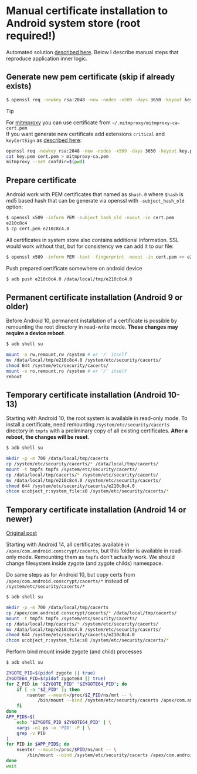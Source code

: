 # Manual certificate installation to Android system store (**root required!**)

Automated solution [described here](https://github.com/sysraccoon/adb-install-cert).
Below I describe manual steps that reproduce application inner logic.

## Generate new pem certificate (skip if already exists)

```sh
$ openssl req -newkey rsa:2048 -new -nodes -x509 -days 3650 -keyout key.pem -out cert.pem
```

> [!TIP]
> For [mitmproxy](https://github.com/mitmproxy/mitmproxy) you can use certificate from `~/.mitmproxy/mitmproxy-ca-cert.pem`\
> If you want generate new certificate add extensions `critical` and `keyCertSign` as [described here](https://docs.mitmproxy.org/stable/concepts-certificates/#using-a-custom-certificate-authority):
> ```sh
> openssl req -newkey rsa:2048 -new -nodes -x509 -days 3650 -keyout key.pem -out cert.pem -addext keyUsage=critical,keyCertSign
> cat key.pem cert.pem > mitmproxy-ca.pem
> mitmproxy --set confdir=$(pwd)
> ```

## Prepare certificate

Android work with PEM certificates that named as `$hash.0` where `$hash` is md5 based hash that can be generate via openssl with `-subject_hash_old` option:

```sh
$ openssl x509 -inform PEM -subject_hash_old -noout -in cert.pem
e210c8c4
$ cp cert.pem e210c8c4.0
```

All certificates in system store also contains additional information. SSL would work without that, but for consistency we can add it to our file:

```sh
$ openssl x509 -inform PEM -text -fingerprint -noout -in cert.pem >> e210c8c4.0
```

Push prepared certificate somewhere on android device

```sh
$ adb push e210c8c4.0 /data/local/tmp/e210c8c4.0
```

## Permanent certificate installation (Android 9 or older)

Before Android 10, permanent installation of a certificate is possible by remounting the root directory in read-write mode. **These changes may require a device reboot**.

```sh
$ adb shell su

mount -o rw,remount,rw /system # or '/' itself
mv /data/local/tmp/e210c8c4.0 /system/etc/security/cacerts/
chmod 644 /system/etc/security/cacerts/
mount -o ro,remount,ro /system # or '/' itself
reboot
```

## Temporary certificate installation (Android 10-13)

Starting with Android 10, the root system is available in read-only mode. To install a certificate, need remounting `/system/etc/security/cacerts` directory in `tmpfs` with a preliminary copy of all existing certificates. **After a reboot, the changes will be reset**.

```sh
$ adb shell su

mkdir -p -m 700 /data/local/tmp/cacerts
cp /system/etc/security/cacerts/* /data/local/tmp/cacerts/
mount -t tmpfs tmpfs /system/etc/security/cacerts/
cp /data/local/tmp/cacerts/* /system/etc/security/cacerts/
mv /data/local/tmp/e210c8c4.0 /system/etc/security/cacerts/
chmod 644 /system/etc/security/cacerts/e210c8c4.0
chcon u:object_r:system_file:s0 /system/etc/security/cacerts/*
```

## Temporary certificate installation (Android 14 or newer)

[Original post](https://httptoolkit.com/blog/android-14-install-system-ca-certificate/)

Starting with Android 14, all certificates available in `/apex/com.android.conscrypt/cacerts`, but this folder is available in read-only mode. Remounting them as `tmpfs` don't actually work. We should change filesystem inside zygote (and zygote childs) namespace.

Do same steps as for Android 10, but copy certs from `/apex/com.android.conscrypt/cacerts/*` instead of `/system/etc/security/cacerts/*`

```sh
$ adb shell su

mkdir -p -m 700 /data/local/tmp/cacerts
cp /apex/com.android.conscrypt/cacerts/* /data/local/tmp/cacerts/
mount -t tmpfs tmpfs /system/etc/security/cacerts/
cp /data/local/tmp/cacerts/* /system/etc/security/cacerts/
mv /data/local/tmp/e210c8c4.0 /system/etc/security/cacerts/
chmod 644 /system/etc/security/cacerts/e210c8c4.0
chcon u:object_r:system_file:s0 /system/etc/security/cacerts/*
```

Perform bind mount inside zygote (and child) processes

```sh
$ adb shell su

ZYGOTE_PID=$(pidof zygote || true)
ZYGOTE64_PID=$(pidof zygote64 || true)
for Z_PID in "$ZYGOTE_PID" "$ZYGOTE64_PID"; do
    if [ -n "$Z_PID" ]; then
        nsenter --mount=/proc/$Z_PID/ns/mnt -- \
            /bin/mount --bind /system/etc/security/cacerts /apex/com.android.conscrypt/cacerts
    fi
done
APP_PIDS=$(
    echo "$ZYGOTE_PID $ZYGOTE64_PID" | \
    xargs -n1 ps -o 'PID' -P | \
    grep -v PID
)
for PID in $APP_PIDS; do
    nsenter --mount=/proc/$PID/ns/mnt -- \
        /bin/mount --bind /system/etc/security/cacerts /apex/com.android.conscrypt/cacerts &
done
wait
```
